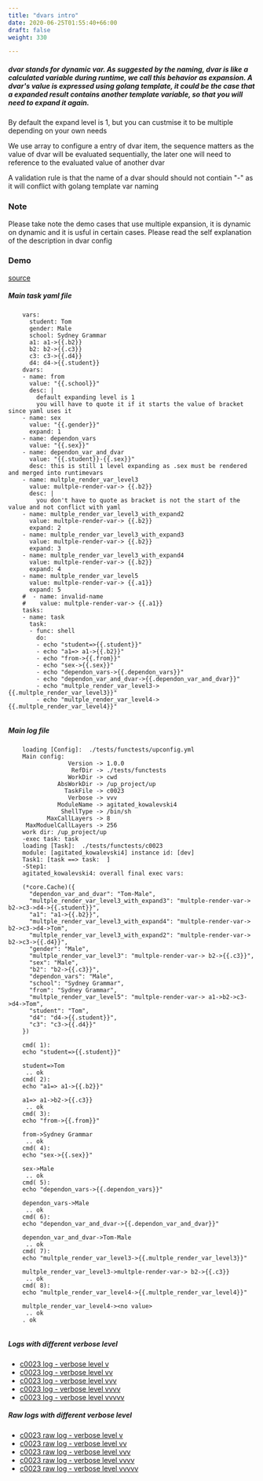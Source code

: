 ```yaml
---
title: "dvars intro"
date: 2020-06-25T01:55:40+66:00
draft: false
weight: 330

---
```


##### dvar stands for dynamic var. As suggested by the naming, dvar is like a calculated variable during runtime, we call this behavior as expansion. A dvar's value is expressed using golang template, it could be the case that a expanded result contains another template variable, so that you will need to expand it again.

By default the expand level is 1, but you can custmise it to be multiple depending on your own needs

We use array to configure a entry of dvar item, the sequence matters as the value of dvar will be evaluated sequentially, the later one will need to reference to the evaluated value of another dvar

A validation rule is that the name of a dvar should should not contiain "-" as it will conflict with golang template var naming


### Note


Please take note the demo cases that use multiple expansion, it is dynamic on dynamic and it is usful in certain cases. Please read the self explanation of the description in dvar config











### Demo








[source](https://github.com/upcmd/up/blob/master/tests/functests/c0023.yml)

##### Main task yaml file
```
    vars:
      student: Tom
      gender: Male
      school: Sydney Grammar
      a1: a1->{{.b2}}
      b2: b2->{{.c3}}
      c3: c3->{{.d4}}
      d4: d4->{{.student}}
    dvars:
    - name: from
      value: "{{.school}}"
      desc: |
        default expanding level is 1
        you will have to quote it if it starts the value of bracket since yaml uses it
    - name: sex
      value: "{{.gender}}"
      expand: 1
    - name: dependon_vars
      value: "{{.sex}}"
    - name: dependon_var_and_dvar
      value: "{{.student}}-{{.sex}}"
      desc: this is still 1 level expanding as .sex must be rendered and merged into runtimevars
    - name: multple_render_var_level3
      value: multple-render-var-> {{.b2}}
      desc: |
        you don't have to quote as bracket is not the start of the value and not conflict with yaml
    - name: multple_render_var_level3_with_expand2
      value: multple-render-var-> {{.b2}}
      expand: 2
    - name: multple_render_var_level3_with_expand3
      value: multple-render-var-> {{.b2}}
      expand: 3
    - name: multple_render_var_level3_with_expand4
      value: multple-render-var-> {{.b2}}
      expand: 4
    - name: multple_render_var_level5
      value: multple-render-var-> {{.a1}}
      expand: 5
    #  - name: invalid-name
    #    value: multple-render-var-> {{.a1}}
    tasks:
    - name: task
      task:
      - func: shell
        do:
        - echo "student=>{{.student}}"
        - echo "a1=> a1->{{.b2}}"
        - echo "from->{{.from}}"
        - echo "sex->{{.sex}}"
        - echo "dependon_vars->{{.dependon_vars}}"
        - echo "dependon_var_and_dvar->{{.dependon_var_and_dvar}}"
        - echo "multple_render_var_level3->{{.multple_render_var_level3}}"
        - echo "multple_render_var_level4->{{.multple_render_var_level4}}"
    
```
##### Main log file
```
    loading [Config]:  ./tests/functests/upconfig.yml
    Main config:
                 Version -> 1.0.0
                  RefDir -> ./tests/functests
                 WorkDir -> cwd
              AbsWorkDir -> /up_project/up
                TaskFile -> c0023
                 Verbose -> vvv
              ModuleName -> agitated_kowalevski4
               ShellType -> /bin/sh
           MaxCallLayers -> 8
     MaxModuelCallLayers -> 256
    work dir: /up_project/up
    -exec task: task
    loading [Task]:  ./tests/functests/c0023
    module: [agitated_kowalevski4] instance id: [dev]
    Task1: [task ==> task:  ]
    -Step1:
    agitated_kowalevski4: overall final exec vars:
    
    (*core.Cache)({
      "dependon_var_and_dvar": "Tom-Male",
      "multple_render_var_level3_with_expand3": "multple-render-var-> b2->c3->d4->{{.student}}",
      "a1": "a1->{{.b2}}",
      "multple_render_var_level3_with_expand4": "multple-render-var-> b2->c3->d4->Tom",
      "multple_render_var_level3_with_expand2": "multple-render-var-> b2->c3->{{.d4}}",
      "gender": "Male",
      "multple_render_var_level3": "multple-render-var-> b2->{{.c3}}",
      "sex": "Male",
      "b2": "b2->{{.c3}}",
      "dependon_vars": "Male",
      "school": "Sydney Grammar",
      "from": "Sydney Grammar",
      "multple_render_var_level5": "multple-render-var-> a1->b2->c3->d4->Tom",
      "student": "Tom",
      "d4": "d4->{{.student}}",
      "c3": "c3->{{.d4}}"
    })
    
    cmd( 1):
    echo "student=>{{.student}}"
    
    student=>Tom
     .. ok
    cmd( 2):
    echo "a1=> a1->{{.b2}}"
    
    a1=> a1->b2->{{.c3}}
     .. ok
    cmd( 3):
    echo "from->{{.from}}"
    
    from->Sydney Grammar
     .. ok
    cmd( 4):
    echo "sex->{{.sex}}"
    
    sex->Male
     .. ok
    cmd( 5):
    echo "dependon_vars->{{.dependon_vars}}"
    
    dependon_vars->Male
     .. ok
    cmd( 6):
    echo "dependon_var_and_dvar->{{.dependon_var_and_dvar}}"
    
    dependon_var_and_dvar->Tom-Male
     .. ok
    cmd( 7):
    echo "multple_render_var_level3->{{.multple_render_var_level3}}"
    
    multple_render_var_level3->multple-render-var-> b2->{{.c3}}
     .. ok
    cmd( 8):
    echo "multple_render_var_level4->{{.multple_render_var_level4}}"
    
    multple_render_var_level4-><no value>
     .. ok
    . ok
    
```


##### Logs with different verbose level
* [c0023 log - verbose level v](../../logs/c0023_v)
* [c0023 log - verbose level vv](../../logs/c0023_vv)
* [c0023 log - verbose level vvv](../../logs/c0023_vvvv)
* [c0023 log - verbose level vvvv](../../logs/c0023_vvvv)
* [c0023 log - verbose level vvvvv](../../logs/c0023_vvvvv)

##### Raw logs with different verbose level
* [c0023 raw log - verbose level v](../../reflogs/c0023_v.log)
* [c0023 raw log - verbose level vv](../../reflogs/c0023_vv.log)
* [c0023 raw log - verbose level vvv](../../reflogs/c0023_vvv.log)
* [c0023 raw log - verbose level vvvv](../../reflogs/c0023_vvvv.log)
* [c0023 raw log - verbose level vvvvv](../../reflogs/c0023_vvvvv.log)







